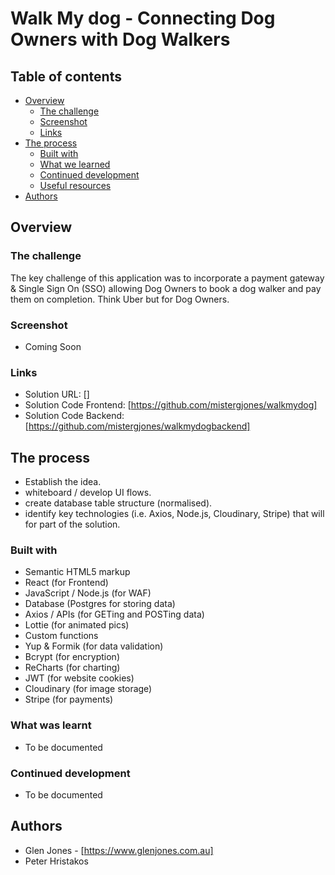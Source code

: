 # Walk My dog - Connecting Dog Owners with Dog Walkers

## Table of contents

-   [Overview](#overview)
    -   [The challenge](#the-challenge)
    -   [Screenshot](#screenshot)
    -   [Links](#links)
-   [The process](#the-process)
    -   [Built with](#built-with)
    -   [What we learned](#what-we-learned)
    -   [Continued development](#continued-development)
    -   [Useful resources](#useful-resources)
-   [Authors](#authors)

## Overview

### The challenge

The key challenge of this application was to incorporate a payment gateway & Single Sign On (SSO) allowing Dog Owners to book a dog walker and pay them on completion. Think Uber but for Dog Owners.

### Screenshot

-   Coming Soon
<!-- ![Example screenshot](screenshot.png) -->

### Links

-   Solution URL: []
-   Solution Code Frontend: [https://github.com/mistergjones/walkmydog]
-   Solution Code Backend: [https://github.com/mistergjones/walkmydogbackend]

## The process

-   Establish the idea.
-   whiteboard / develop UI flows.
-   create database table structure (normalised).
-   identify key technologies (i.e. Axios, Node.js, Cloudinary, Stripe) that will for part of the solution.

### Built with

-   Semantic HTML5 markup
-   React (for Frontend)
-   JavaScript / Node.js (for WAF)
-   Database (Postgres for storing data)
-   Axios / APIs (for GETing and POSTing data)
-   Lottie (for animated pics)
-   Custom functions
-   Yup & Formik (for data validation)
-   Bcrypt (for encryption)
-   ReCharts (for charting)
-   JWT (for website cookies)
-   Cloudinary (for image storage)
-   Stripe (for payments)

### What was learnt

-   To be documented

<!-- 1. Really enjoyed defining my own mathematical functions to calculate moving averages and RSI. The function below demonstrates the requirement to push a rolling 14 day average into an array for subsequent use.

```js
function calculateFirst14DayAverage(movingAverageDays, theDataArray) {
    var tempArray = [];
    var runningTotal = 0;
    for (i = 0; i < movingAverageDays; i++) {
        runningTotal = runningTotal + theDataArray[i];
    }

    tempArray.push(runningTotal / movingAverageDays);

    return tempArray;
}
``` -->

### Continued development

-   To be documented

## Authors

-   Glen Jones - [https://www.glenjones.com.au]
-   Peter Hristakos
